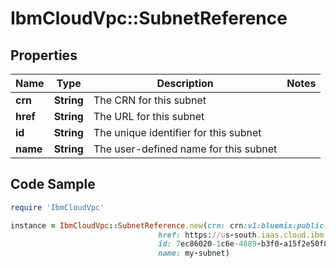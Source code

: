 # IbmCloudVpc::SubnetReference

## Properties

Name | Type | Description | Notes
------------ | ------------- | ------------- | -------------
**crn** | **String** | The CRN for this subnet | 
**href** | **String** | The URL for this subnet | 
**id** | **String** | The unique identifier for this subnet | 
**name** | **String** | The user-defined name for this subnet | 

## Code Sample

```ruby
require 'IbmCloudVpc'

instance = IbmCloudVpc::SubnetReference.new(crn: crn:v1:bluemix:public:is:us-south-1:a/123456::subnet:7ec86020-1c6e-4889-b3f0-a15f2e50f87e,
                                 href: https://us-south.iaas.cloud.ibm.com/v1/subnets/7ec86020-1c6e-4889-b3f0-a15f2e50f87e,
                                 id: 7ec86020-1c6e-4889-b3f0-a15f2e50f87e,
                                 name: my-subnet)
```


